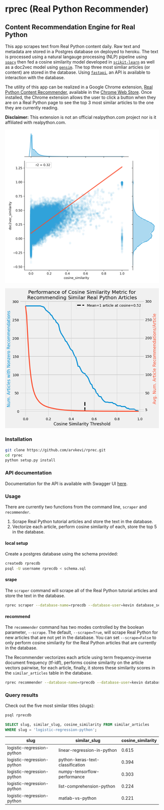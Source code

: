 # rprec (Real Python Recommender)

## Content Recommendation Engine for Real Python

This app scrapes text from Real Python content daily. Raw text and metadata are stored in a Postgres database on deployed to heroku. The text is processed using a natural langauge processing (NLP) pipeline using [`spacy`](https://spacy.io/) then fed a cosine similarity model developed in [`scikit-learn`](https://scikit-learn.org/stable/) as well as a doc2vec model using [`gensim`](https://radimrehurek.com/gensim/). The top three most simliar articles (or content) are stored in the database. Using [`fastapi`](https://fastapi.tiangolo.com/), an API is available to interaction with the database.  

The utility of this app can be realized in a Google Chrome extension, [Real Python Content Recommender](https://github.com/arvkevi/rprec-chrome-extension), available in the [Chrome Web Store](https://chrome.google.com/webstore/detail/real-python-content-recom/abkpmgoodjgfkhjkkbaiogkomehhokoc?hl=en&authuser=0). Once installed, the Chrome extension allows the user to click a button when they are on a Real Python page to see the top 3 most similar articles to the one they are currently reading.

**Disclaimer:** This extension is not an official realpython.com project nor is it affiliated with realpython.com.

![cosine_vs_doc2vec](images/cosine_vs_doc2vec.png)

![realpython_cosine](images/cosine_threshold.png)

### Installation

```bash
git clone https://github.com/arvkevi/rprec.git
cd rprec
python setup.py install
```

### API documentation

Documentation for the API is available with Swagger UI [here](http://realpython-recommender.herokuapp.com/docs#/).

### Usage

There are currently two functions from the command line, `scraper` and `recommender`.
1. Scrape Real Python tutorial articles and store the text in the database.
2. Vectorize each article, perform cosine similarity of each, store the top 5 in the database.

#### local setup
Create a postgres database using the schema provided:

```bash
createdb rprecdb
psql -U username rprecdb < schema.sql
```

#### srape
The `scraper` command will scrape all of the Real Python tutorial articles and store the text in the database.
```bash
rprec scraper --database-name=rprecdb --database-user=kevin database_server=localhost
```

#### recommend
The `recommender` command has two modes controlled by the boolean parameter, `--scrape`. The default, `--scrape=True`, will scrape Real Python for new articles that are not yet in the database. You can set `--scrape=False` to only perform cosine similarity for the Real Python articles that are currently in the database. 

The Recommender vectorizes each article using term frequency-inverse document frequency (tf-idf), performs cosine similarity on the article vectors pairwise, for each article, finally, it stores these similarity scores in the `similar_articles` table in the database.

```bash
rprec recommender --database-name=rprecdb --database-user=kevin database_host=localhost --scrape=True
```

### Query results
Check out the five most similar titles (slugs):

```bash
psql rprecdb
```

```sql
SELECT slug, similar_slug, cosine_similarity FROM similar_articles
WHERE slug = 'logistic-regression-python';
```

|            slug            |           similar_slug           | cosine_similarity |
|----------------------------|----------------------------------|-------------------|
| logistic-regression-python | linear-regression-in-python      |        0.615 |
| logistic-regression-python | python-keras-text-classification |        0.394 |
| logistic-regression-python | numpy-tensorflow-performance     |        0.303 |
| logistic-regression-python | list-comprehension-python        |        0.224 |
| logistic-regression-python | matlab-vs-python                 |        0.221 |


